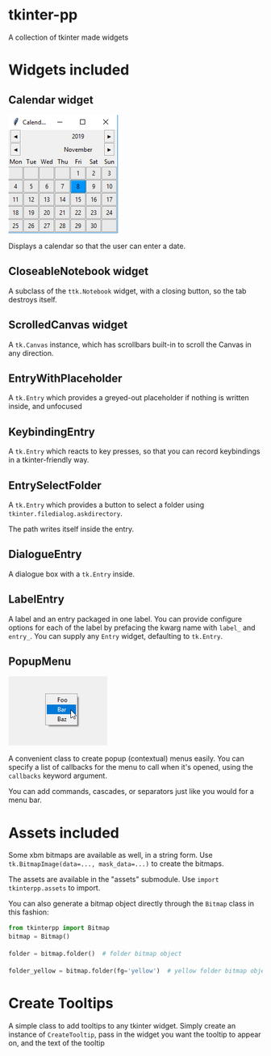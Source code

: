 # tkinter-pp
A collection of tkinter made widgets

# Widgets included

## Calendar widget
![Calendar Widget Screenshot](/images/calendar_widget.png)

Displays a calendar so that the user can enter a date.

## CloseableNotebook widget
A subclass of the `ttk.Notebook` widget, with a closing button, so the tab destroys itself.

## ScrolledCanvas widget 
A `tk.Canvas` instance, which has scrollbars built-in to scroll the Canvas in any direction.

## EntryWithPlaceholder
A `tk.Entry` which provides a greyed-out placeholder if nothing is written inside, and unfocused

## KeybindingEntry
A `tk.Entry` which reacts to key presses, so that you can record keybindings in a tkinter-friendly way.

## EntrySelectFolder
A `tk.Entry` which provides a button to select a folder using `tkinter.filedialog.askdirectory`.

The path writes itself inside the entry.

## DialogueEntry
A dialogue box with a `tk.Entry` inside.

## LabelEntry
A label and an entry packaged in one label. You can provide configure options for each of the label
by prefacing the kwarg name with `label_` and `entry_`. You can supply any `Entry` widget, defaulting
to `tk.Entry`.

## PopupMenu
![PopupMenu Widget Screenshot](/images/popup_menu_widget.png)

A convenient class to create popup (contextual) menus easily. You can specify a list of callbacks
for the menu to call when it's opened, using the `callbacks` keyword argument.

You can add commands, cascades, or separators just like you would for a menu bar.


# Assets included

Some xbm bitmaps are available as well, in a string form. Use `tk.BitmapImage(data=..., mask_data=...)`
to create the bitmaps.

The assets are available in the "assets" submodule. Use `import tkinterpp.assets` to import.

You can also generate a bitmap object directly through the `Bitmap` class in this fashion:
```python
from tkinterpp import Bitmap
bitmap = Bitmap()

folder = bitmap.folder()  # folder bitmap object

folder_yellow = bitmap.folder(fg='yellow')  # yellow folder bitmap object
```

# Create Tooltips

A simple class to add tooltips to any tkinter widget. Simply create an instance of `CreateTooltip`, 
pass in the widget you want the tooltip to appear on, and the text of the tooltip